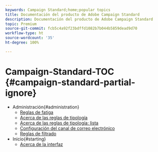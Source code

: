 ```yaml
---
keywords: Campaign Standard;home;popular topics
title: Documentación del producto de Adobe Campaign Standard
description: Documentación del producto de Adobe Campaign Standard
topic: Premium
source-git-commit: fcb5c4a92f23bdffd1082b7b044b5859dead9d70
workflow-type: ht
source-wordcount: '35'
ht-degree: 100%

---
```



# Campaign-Standard-TOC {#campaign-standard-partial-ignore}

+ Administración{#administration}
   + [Reglas de fatiga](sending/using/fatigue-rules.md)
   + [Acerca de las reglas de tipología](sending/using/about-typology-rules.md)
   + [Acerca de las reglas de tipología: lista](sending/using/about-typology-rules.md#typology-rules)
   + [Configuración del canal de correo electrónico](administration/using/configuring-email-channel.md)
   + [Reglas de filtrado](sending/using/filtering-rules.md)
+ Inicio{#starting}
   + [Acerca de la interfaz](start/using/about-the-interface.md)
